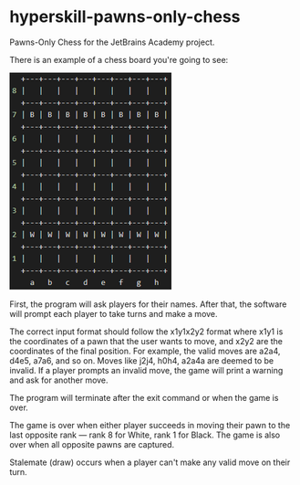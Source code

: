 # hyperskill-pawns-only-chess
Pawns-Only Chess for the JetBrains Academy project.

There is an example of a chess board you're going to see:

![Board](assets/board.PNG)

First, the program will ask players for their names. After that, the software will prompt each player to take turns and make a move.

The correct input format should follow the x1y1x2y2 format where x1y1 is the coordinates of a pawn that the user wants to move, and x2y2 are the coordinates of the final position. For example, the valid moves are a2a4, d4e5, a7a6, and so on. Moves like j2j4, h0h4, a2a4a are deemed to be invalid.
If a player prompts an invalid move, the game will print a warning and ask for another move.

The program will terminate after the exit command or when the game is over.

The game is over when either player succeeds in moving their pawn to the last opposite rank — rank 8 for White, rank 1 for Black. The game is also over when all opposite pawns are captured.

Stalemate (draw) occurs when a player can't make any valid move on their turn.
